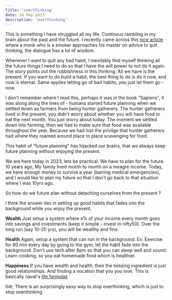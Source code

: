 ```yaml
---
title: 'overthinking'
date: 16 May 2023'
description: 'overthinking'
---
```

This is something I have struggled all my life. Continous rambling in my brain about the past and the future. I recently came across this [nice article](https://taylor.town/how-do-taoists-quit-smoking) where a monk who is a smoker approaches his master on advice to quit thinking, the dialogue has a lot of wisdom.

Whenever I want to quit any bad habit, I inevitably find myself thinking all the future things I need to do so that I have the will power to not do it again. The story points out the rubbishness in this thinking. All we have is the present. If you want to do build a habit, the best thing to do is do it now, and now is eternal. Same applies letting go of bad habits, you just let them go - now.

I don't remember where I read this, perhaps it was in the book "Sapiens", it was along along the lines of - humans started future planning when we settled down as farmers from being hunter gatherers. The hunter gatherers lived in the present, you didn't worry about whether you will have food to eat the next month. You just worry about today. The moment we settled down into farming, then we had to make sure that food was available throughout the year. Because we had lost the privilge that hunter gatherers had where they roamed around place to place scavenging for food.

This habit of "future planning" has hijacked our brains, that we always keep future planning without enjoying the present.

We are here today in 2023, lets be practical. We have to plan for the future. 10 years ago, My family lived month to month on a meagre income. Today, we have enough money to survive a year (barring medical emergencies), and I would like to plan my future so that I don't go back to that situation where I was 10yrs ago.

So how do we future plan without detaching ourselves from the present ?

I think the answer lies in setting up good habits that fades into the background while you enjoy the present.

**Wealth** Just setup a system where x% of your income every month goes into savings and investments (keep it simple - invest in nifty50). Over the long run (say 10-20 yrs), you will be wealthy and fine.

**Health** Again, setup a system that can run in the background. Ex: Exercise for 60 min every day by going to the gym, let the habit fade into the background. Don't use tech after 8pm so that you can sleep well and sound. Learn cooking, so you eat homemade food which is healthier.

**Happiness** If you have wealth and health, then the missing ingredient is just good relationships. And finding a vocation that you you love. This is basically naval's [life formulas](https://nav.al/life-formulas-i)

tldr; There is an surprisingly easy way to stop overthinking, which is just to stop overthinking